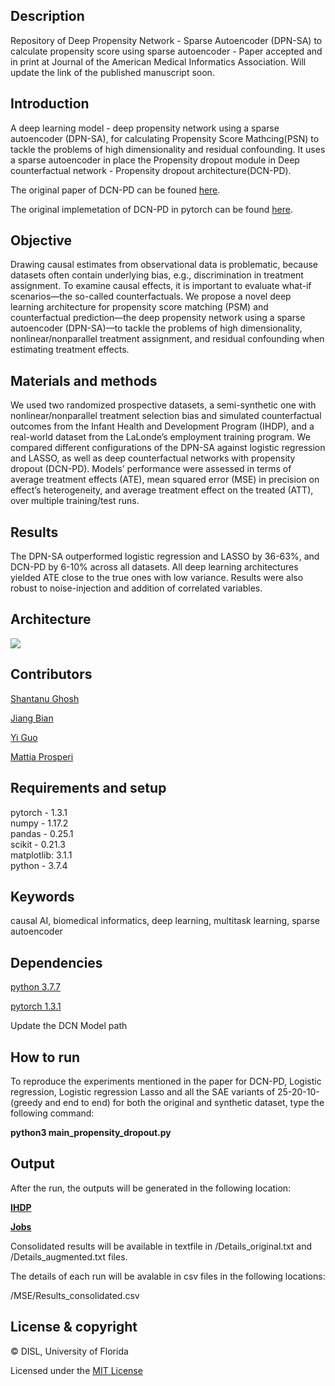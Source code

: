 ## Description
Repository of Deep Propensity Network - Sparse Autoencoder (DPN-SA) to calculate propensity score using sparse autoencoder - Paper accepted and in print at Journal of the American Medical Informatics Association. Will update the link of the published manuscript soon.

## Introduction
A deep learning model - deep propensity network using a sparse autoencoder (DPN-SA), for calculating Propensity Score Mathcing(PSN) to tackle the problems of high dimensionality and residual confounding. It uses a sparse autoencoder in place the Propensity dropout module in Deep counterfactual network - Propensity dropout architecture(DCN-PD). 

The original paper of DCN-PD can be founed [here](https://arxiv.org/pdf/1706.05966.pdf).

The original implemetation of DCN-PD in pytorch can be found [here](https://github.com/Shantanu48114860/Deep-Counterfactual-Networks-with-Propensity-Dropout).

## Objective
Drawing causal estimates from observational data is problematic, because datasets often contain underlying bias, e.g., discrimination in treatment assignment. To examine causal effects, it is important to evaluate what-if scenarios—the so-called counterfactuals. We propose a novel deep learning architecture for propensity score matching (PSM) and counterfactual prediction—the deep propensity network using a sparse autoencoder (DPN-SA)—to tackle the problems of high dimensionality, nonlinear/nonparallel treatment assignment, and residual confounding when estimating treatment effects.

## Materials and methods
We used two randomized prospective datasets, a semi-synthetic one with nonlinear/nonparallel treatment selection bias and simulated counterfactual outcomes from the Infant Health and Development Program (IHDP), and a real-world dataset from the LaLonde’s employment training program. We compared different configurations of the DPN-SA against logistic regression and LASSO, as well as deep counterfactual networks with propensity dropout (DCN-PD). Models’ performance were assessed in terms of average treatment effects (ATE), mean squared error (MSE) in precision on effect’s heterogeneity, and average treatment effect on the treated (ATT), over multiple training/test runs.

## Results
The DPN-SA outperformed logistic regression and LASSO by 36-63%, and DCN-PD by 6-10% across all datasets. All deep learning architectures yielded ATE close to the true ones with low variance. Results were also robust to noise-injection and addition of correlated variables.

## Architecture
<img src="https://github.com/Shantanu48114860/DPN-SA/blob/master/Pic.png">

## Contributors
[Shantanu Ghosh](https://www.linkedin.com/in/shantanu-ghosh-b369783a/)

[Jiang Bian](http://jiangbian.me/)

[Yi Guo](https://hobi.med.ufl.edu/profile/guo-yi/)

[Mattia Prosperi](https://epidemiology.phhp.ufl.edu/profile/prosperi-mattia/)

## Requirements and setup
pytorch - 1.3.1 <br/>
numpy - 1.17.2 <br/>
pandas - 0.25.1 <br/>
scikit - 0.21.3 <br/>
matplotlib: 3.1.1 <br/>
python -  3.7.4 <br/>


## Keywords
causal AI, biomedical informatics, deep learning, multitask learning, sparse autoencoder

## Dependencies
[python 3.7.7](https://www.python.org/downloads/release/python-374/)

[pytorch 1.3.1](https://pytorch.org/get-started/previous-versions/)

Update the DCN Model path

## How to run
To reproduce the experiments mentioned in the paper for DCN-PD, Logistic regression, Logistic regression Lasso 
and all the SAE variants of 25-20-10- (greedy and end to end) for both the
original and synthetic dataset, type the following
command: 

<b>python3 main_propensity_dropout.py</b>

## Output
After the run, the outputs will be generated in the following location:

<b>[IHDP](https://github.com/Shantanu48114860/DPN-SA/tree/master/IHDP/MSE) </b>

<b>[Jobs](https://github.com/Shantanu48114860/DPN-SA/tree/master/Jobs/MSE)</b>

Consolidated results will be available in textfile in /Details_original.txt and /Details_augmented.txt files.

The details of each run will be avalable in csv files in the following locations:

/MSE/Results_consolidated.csv



## License & copyright
© DISL, University of Florida

Licensed under the [MIT License](LICENSE)
